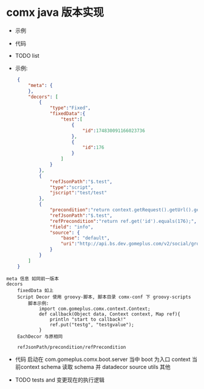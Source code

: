 # comx java 版本实现
-   示例
-   代码
-   TODO list


-   示例:
```    json
    {
        "meta": {
        },
        "decors": [
            {
                "type":"Fixed",
                "fixedData":{
                    "test":[
                        {
                            "id":174830091166023736
                    	},
                    	{
                            "id":176
                    	}
                	]
    	        }
            },
            {
                "refJsonPath":"$.test",
                "type":"script",
                "jscript":"test/test"
            },
            {
                "precondition":"return context.getRequest().getUrl().getQuery().get('id').equals('3');",
                "refJsonPath":"$.test",
                "refPrecondition":"return ref.get('id').equals(176);",
                "field": "info",
                "source": {
                    "base": "default",
                    "uri":"http://api.bs.dev.gomeplus.com/v2/social/group?id=174830091166023736&tid={request.url.query.id}"
                }
            }
        ]
    }
```
    meta 信息 如同前一版本
    decors
        fixedData 如上
        Script Decor 使用 groovy-脚本, 脚本目录 comx-conf 下 groovy-scripts
            脚本示例:
                import com.gomeplus.comx.context.Context;
                def callback(Object data, Context context, Map ref){
                    println "start to callback!"
                    ref.put("testg", "testgvalue");
                }
        EachDecor 与原相同
        
        refJsonPath/precondition/refPrecondition
            
    
-   代码
    启动在 com.gomeplus.comx.boot.server 当中
    boot 为入口
    context 当前context
    schema 读取 schema 并 datadecor
    source 
    utils 其他


- TODO tests and 变更现在的执行逻辑
